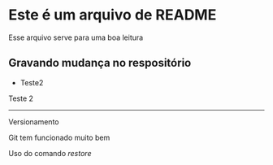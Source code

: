 # Este é um arquivo de README
Esse arquivo serve para uma boa leitura

## Gravando mudança no respositório
* Teste2

Teste 2
___
Versionamento

Git tem funcionado muito bem

Uso do comando *restore*